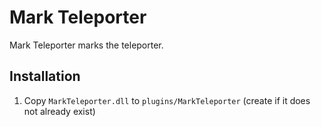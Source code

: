 # Mark Teleporter

Mark Teleporter marks the teleporter.

## Installation

1. Copy `MarkTeleporter.dll` to `plugins/MarkTeleporter` (create if it does not already exist)

